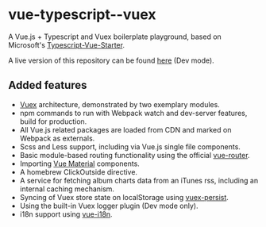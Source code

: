 # vue-typescript--vuex
A Vue.js + Typescript and Vuex boilerplate playground, based on Microsoft's [Typescript-Vue-Starter](https://github.com/Microsoft/TypeScript-Vue-Starter).

A live version of this repository can be found [here](https://orenhd.github.io/vue-typescript--vuex/) (Dev mode).

## Added features
- [Vuex](https://www.npmjs.com/package/vuex) architecture, demonstrated by two exemplary modules.
- npm commands to run with Webpack watch and dev-server features, build for production.
- All Vue.js related packages are loaded from CDN and marked on Webpack as externals.
- Scss and Less support, including via Vue.js single file components.
- Basic module-based routing functionality using the official [vue-router](https://www.npmjs.com/package/vue-router).
- Importing [Vue Material](https://vuematerial.io/) components.
- A homebrew ClickOutside directive.
- A service for fetching album charts data from an iTunes rss, including an internal caching mechanism.
- Syncing of Vuex store state on localStorage using [vuex-persist](https://www.npmjs.com/package/vuex-persist).
- Using the built-in Vuex logger plugin (Dev mode only).
- i18n support using [vue-i18n](https://www.npmjs.com/package/vue-i18n).
